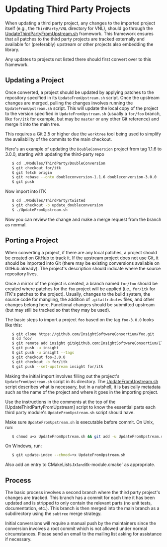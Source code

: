 Updating Third Party Projects
=============================

When updating a third party project, any changes to the imported project
itself (e.g., the `ThirdParty/VNL` directory for VNL), should go through the
[UpdateThirdPartyFromUpstream.sh] framework. This framework ensures that all
patches to the third party projects are tracked externally and available for
(preferably) upstream  or other projects also embedding the library.

Any updates to projects not listed there should first convert over to this
framework.

Updating a Project
------------------

Once converted, a project should be updated by applying patches to the
repository specified in its `UpdateFromUpstream.sh` script. Once the upstream
changes are merged, pulling the changes involves running the
`UpdateFromUpstream.sh` script. This will update the local copy of the project
to the version specified in `UpdateFromUpstream.sh` (usually a `for/foo`
branch, like `for/itk` for example, but may be `master` or any other Git
reference) and merge it into the main tree.

This requires a Git 2.5 or higher due the `worktree` tool being used to
simplify the availability of the commits to the main checkout.

Here's an example of updating the `DoubleConversion` project from tag 1.1.6 to
3.0.0, starting with updating the third-party repo

```sh
   $ cd ./Modules/ThirdParty/DoubleConversion
   $ git checkout for/itk
   $ git fetch origin
   $ git rebase --onto doubleconversion-1.1.6 doubleconversion-3.0.0
   $ git push
```

Now import into ITK

```sh
   $ cd ./Modules/ThirdParty/twisted
   $ git checkout -b update_doubleconversion
   $ ./UpdateFromUpstream.sh
```

Now you can review the change and make a merge request from the branch as normal.

Porting a Project
-----------------

When converting a project, if there are any local patches, a project should be
created on
[GitHub](https://github.com/InsightSoftwareConsortium/ITK/tree/master/Modules/ThirdParty)
to track it. If the upstream project does not use Git, it should be imported
into Git (there may be existing conversions available on GitHub already). The
project's description should indicate where the source repository lives.

Once a mirror of the project is created, a branch named `for/foo` should be
created where patches for the `foo` project will be applied (i.e., `for/itk`
for ITK's patches to the project). Usually, changes to the build system, the
source code for mangling, the addition of `.gitattributes` files, and other
changes belong here. Functional changes should be submitted upstream (but may
still be tracked so that they may be used).

The basic steps to import a project `foo` based on the tag `foo-3.0.0` looks
like this:

```sh
   $ git clone https://github.com/InsightSoftwareConsortium/foo.git
   $ cd foo/
   $ git remote add insight git@github.com:InsightSoftwareConsortium/ITK.git:Modules/ThirdParty/foo.git
   $ git push -u insight
   $ git push -u insight --tags
   $ git checkout foo-3.0.0
   $ git checkout -b for/itk
   $ git push --set-upstream insight for/itk
```

Making the initial import involves filling out the project's
`UpdateFromUpstream.sh` script in its directory. The
[UpdateFromUpstream.sh](UpdateFromUpstream.sh) script describes what is
necessary, but in a nutshell, it is basically metadata such as the name of the
project and where it goes in the importing project.

Use the instructions in the comments at the top of the
[UpdateThirdPartyFromUpstream] script to know the essential parts each third
party module's `UpdateFromUpstream.sh` script should have.

Make sure `UpdateFromUpstream.sh` is executable before commit. On Unix, run:

```sh
   $ chmod u+x UpdateFromUpstream.sh && git add -u UpdateFromUpstream.sh
```

On Windows, run:

```sh
   $ git update-index --chmod=+x UpdateFromUpstream.sh
```

Also add an entry to CMakeLists.txt` and `itk-module.cmake` as appropriate.

Process
-------

The basic process involves a second branch where the third party project's
changes are tracked. This branch has a commit for each time it has been
updated and is stripped to only contain the relevant parts (no unit tests,
documentation, etc.). This branch is then merged into the main branch as a
subdirectory using the `subtree` merge strategy.

Initial conversions will require a manual push by the maintainers since the
conversion involves a root commit which is not allowed under normal
circumstances. Please send an email to the mailing list asking for assistance
if necessary.



[UpdateThirdPartyFromUpstream.sh]: Utilities/Maintenance/UpdateThirdPartyFromUpstream.sh
